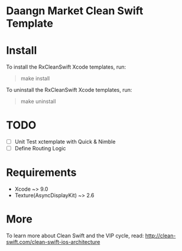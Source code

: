 # Daangn Market Clean Swift Template

# Install
To install the RxCleanSwift Xcode templates, run:

> make install

To uninstall the RxCleanSwift Xcode templates, run:

> make uninstall

# TODO
- [ ] Unit Test xctemplate with Quick & Nimble
- [ ] Define Routing Logic

# Requirements
- Xcode ~> 9.0
- Texture(AsyncDisplayKit) ~> 2.6

# More
To learn more about Clean Swift and the VIP cycle, read:
http://clean-swift.com/clean-swift-ios-architecture

